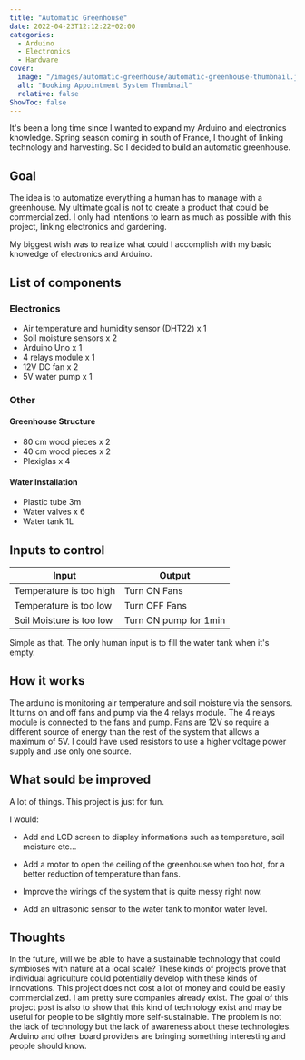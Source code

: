 ```yaml
---
title: "Automatic Greenhouse"
date: 2022-04-23T12:12:22+02:00
categories:
  - Arduino
  - Electronics
  - Hardware
cover:
  image: "/images/automatic-greenhouse/automatic-greenhouse-thumbnail.jpeg"
  alt: "Booking Appointment System Thumbnail"
  relative: false
ShowToc: false
---
```


It's been a long time since I wanted to expand my Arduino and electronics knowledge. Spring season coming in south of France, I thought of linking technology and harvesting. So I decided to build an automatic greenhouse.

## Goal

The idea is to automatize everything a human has to manage with a greenhouse. My ultimate goal is not to create a product that could be commercialized. I only had intentions to learn as much as possible with this project, linking electronics and gardening.

My biggest wish was to realize what could I accomplish with my basic knowedge of electronics and Arduino.

## List of components

### Electronics

- Air temperature and humidity sensor (DHT22) x 1
- Soil moisture sensors x 2
- Arduino Uno x 1
- 4 relays module x 1
- 12V DC fan x 2
- 5V water pump x 1

### Other

#### Greenhouse Structure

- 80 cm wood pieces x 2
- 40 cm wood pieces x 2
- Plexiglas x 4

#### Water Installation

- Plastic tube 3m
- Water valves x 6
- Water tank 1L

## Inputs to control

| Input                    | Output                |
| ------------------------ | --------------------- |
| Temperature is too high  | Turn ON Fans          |
| Temperature is too low   | Turn OFF Fans         |
| Soil Moisture is too low | Turn ON pump for 1min |

Simple as that. The only human input is to fill the water tank when it's empty.

## How it works

The arduino is monitoring air temperature and soil moisture via the sensors. It turns on and off fans and pump via the 4 relays module. The 4 relays module is connected to the fans and pump. Fans are 12V so require a different source of energy than the rest of the system that allows a maximum of 5V. I could have used resistors to use a higher voltage power supply and use only one source.

## What sould be improved

A lot of things. This project is just for fun.

I would:

- Add and LCD screen to display informations such as temperature, soil moisture etc...

- Add a motor to open the ceiling of the greenhouse when too hot, for a better reduction of temperature than fans.

- Improve the wirings of the system that is quite messy right now.

- Add an ultrasonic sensor to the water tank to monitor water level.

## Thoughts

In the future, will we be able to have a sustainable technology that could symbioses with nature at a local scale? These kinds of projects prove that individual agriculture could potentially develop with these kinds of innovations. This project does not cost a lot of money and could be easily commercialized. I am pretty sure companies already exist. The goal of this project post is also to show that this kind of technology exist and may be useful for people to be slightly more self-sustainable.
The problem is not the lack of technology but the lack of awareness about these technologies. Arduino and other board providers are bringing something interesting and people should know.
